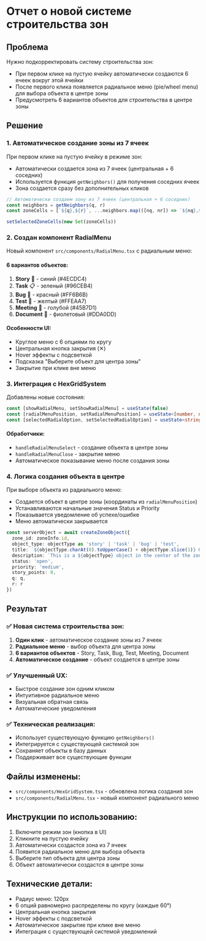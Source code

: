 # Отчет о новой системе строительства зон

## Проблема
Нужно подкорректировать систему строительства зон:
- При первом клике на пустую ячейку автоматически создаются 6 ячеек вокруг этой ячейки
- После первого клика появляется радиальное меню (pie/wheel menu) для выбора объекта в центре зоны
- Предусмотреть 6 вариантов объектов для строительства в центре зоны

## Решение

### 1. **Автоматическое создание зоны из 7 ячеек**
При первом клике на пустую ячейку в режиме зон:
- Автоматически создается зона из 7 ячеек (центральная + 6 соседних)
- Используется функция `getNeighbors()` для получения соседних ячеек
- Зона создается сразу без дополнительных кликов

```typescript
// Автоматически создаем зону из 7 ячеек (центральная + 6 соседних)
const neighbors = getNeighbors(q, r)
const zoneCells = [`${q},${r}`, ...neighbors.map(([nq, nr]) => `${nq},${nr}`)]

setSelectedZoneCells(new Set(zoneCells))
```

### 2. **Создан компонент RadialMenu**
Новый компонент `src/components/RadialMenu.tsx` с радиальным меню:

#### 6 вариантов объектов:
1. **Story** 📖 - синий (#4ECDC4)
2. **Task** 📋 - зеленый (#96CEB4) 
3. **Bug** 🐛 - красный (#FF6B6B)
4. **Test** 🧪 - желтый (#FFEAA7)
5. **Meeting** 👥 - голубой (#45B7D1)
6. **Document** 📄 - фиолетовый (#DDA0DD)

#### Особенности UI:
- Круглое меню с 6 опциями по кругу
- Центральная кнопка закрытия (✕)
- Hover эффекты с подсветкой
- Подсказка "Выберите объект для центра зоны"
- Закрытие при клике вне меню

### 3. **Интеграция с HexGridSystem**
Добавлены новые состояния:
```typescript
const [showRadialMenu, setShowRadialMenu] = useState(false)
const [radialMenuPosition, setRadialMenuPosition] = useState<[number, number] | null>(null)
const [selectedRadialOption, setSelectedRadialOption] = useState<string | null>(null)
```

#### Обработчики:
- `handleRadialMenuSelect` - создание объекта в центре зоны
- `handleRadialMenuClose` - закрытие меню
- Автоматическое показывание меню после создания зоны

### 4. **Логика создания объекта в центре**
При выборе объекта из радиального меню:
- Создается объект в центре зоны (координаты из `radialMenuPosition`)
- Устанавливаются начальные значения Status и Priority
- Показывается уведомление об успехе/ошибке
- Меню автоматически закрывается

```typescript
const serverObject = await createZoneObject({
  zone_id: zoneInfo.id,
  object_type: objectType as 'story' | 'task' | 'bug' | 'test',
  title: `${objectType.charAt(0).toUpperCase() + objectType.slice(1)} Object`,
  description: `This is a ${objectType} object in the center of the zone.`,
  status: 'open',
  priority: 'medium',
  story_points: 0,
  q: q,
  r: r
})
```

## Результат

### ✅ **Новая система строительства зон:**
1. **Один клик** - автоматическое создание зоны из 7 ячеек
2. **Радиальное меню** - выбор объекта для центра зоны
3. **6 вариантов объектов** - Story, Task, Bug, Test, Meeting, Document
4. **Автоматическое создание** - объект создается в центре зоны

### ✅ **Улучшенный UX:**
- Быстрое создание зон одним кликом
- Интуитивное радиальное меню
- Визуальная обратная связь
- Автоматические уведомления

### ✅ **Техническая реализация:**
- Использует существующую функцию `getNeighbors()`
- Интегрируется с существующей системой зон
- Сохраняет объекты в базу данных
- Поддерживает все существующие функции

## Файлы изменены:
- `src/components/HexGridSystem.tsx` - обновлена логика создания зон
- `src/components/RadialMenu.tsx` - новый компонент радиального меню

## Инструкции по использованию:
1. Включите режим зон (кнопка в UI)
2. Кликните на пустую ячейку
3. Автоматически создастся зона из 7 ячеек
4. Появится радиальное меню для выбора объекта
5. Выберите тип объекта для центра зоны
6. Объект автоматически создастся в центре зоны

## Технические детали:
- Радиус меню: 120px
- 6 опций равномерно распределены по кругу (каждые 60°)
- Центральная кнопка закрытия
- Hover эффекты с подсветкой
- Автоматическое закрытие при клике вне меню
- Интеграция с существующей системой уведомлений 